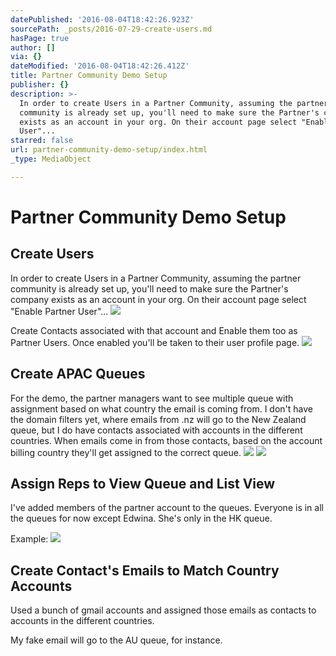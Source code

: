 ```yaml
---
datePublished: '2016-08-04T18:42:26.923Z'
sourcePath: _posts/2016-07-29-create-users.md
hasPage: true
author: []
via: {}
dateModified: '2016-08-04T18:42:26.412Z'
title: Partner Community Demo Setup
publisher: {}
description: >-
  In order to create Users in a Partner Community, assuming the partner
  community is already set up, you'll need to make sure the Partner's company
  exists as an account in your org. On their account page select "Enable Partner
  User"...
starred: false
url: partner-community-demo-setup/index.html
_type: MediaObject

---
```

# Partner Community Demo Setup

## Create Users

In order to create Users in a Partner Community, assuming the partner community is already set up, you'll need to make sure the Partner's company exists as an account in your org. On their account page select "Enable Partner User"...
![](https://the-grid-user-content.s3-us-west-2.amazonaws.com/5f9064bf-0262-4d97-9f72-d827ef4f3837.png)

Create Contacts associated with that account and Enable them too as Partner Users. Once enabled you'll be taken to their user profile page.
![](https://the-grid-user-content.s3-us-west-2.amazonaws.com/0f0becfc-6f61-4a54-91f4-438f917655bf.png)

## Create APAC Queues

For the demo, the partner managers want to see multiple queue with assignment based on what country the email is coming from. I don't have the domain filters yet, where emails from .nz will go to the New Zealand queue, but I do have contacts associated with accounts in the different countries. When emails come in from those contacts, based on the account billing country they'll get assigned to the correct queue.
![](https://the-grid-user-content.s3-us-west-2.amazonaws.com/7a6eb1db-22dd-4c81-8dac-504f2ca85cf3.png)
![](https://the-grid-user-content.s3-us-west-2.amazonaws.com/cc4739e2-5981-4f34-9bcb-d053dfc8b28e.png)

## Assign Reps to View Queue and List View

I've added members of the partner account to the queues. Everyone is in all the queues for now except Edwina. She's only in the HK queue.

Example:
![](https://the-grid-user-content.s3-us-west-2.amazonaws.com/412cd8b4-0985-4636-9db9-f61746aebb78.png)

## Create Contact's Emails to Match Country Accounts

Used a bunch of gmail accounts and assigned those emails as contacts to accounts in the different countries.

My fake email will go to the AU queue, for instance.